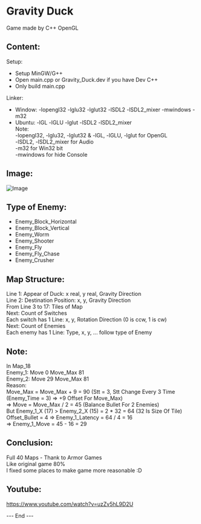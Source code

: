 # Gravity Duck

Game made by C++ OpenGL

## Content:

Setup:<br />
- Setup MinGW/G++<br />
- Open main.cpp or Gravity_Duck.dev if you have Dev C++<br />
- Only build main.cpp<br />

Linker:<br />
- Window: -lopengl32 -lglu32 -lglut32 -lSDL2 -lSDL2_mixer -mwindows -m32<br />
- Ubuntu: -lGL -lGLU -lglut -lSDL2 -lSDL2_mixer<br />
Note:<br />
-lopengl32, -lglu32, -lglut32 & -lGL, -lGLU, -lglut for OpenGL<br />
-lSDL2, -lSDL2_mixer for Audio<br />
-m32 for Win32 bit<br />
-mwindows for hide Console<br />

## Image:

![Image](https://lh3.googleusercontent.com/GHZhGiho1tM76SRA1NMiv6PaYWi7sNeT20V-wbPrQPa5NK20x-zn6Sa0BZVKjE35nK7lsPWQHPf9o8jNiVOI3q3XUmYbK5bOzz80RNS52Z-NWFUrALIJpozuPNtbfgxRYnosJ0N7MmTdwbelQ-91kMNegP3SrXVBfW4X-VXfFkcWWPYVXvhbm9jcAeu88JtdPO6ojhvABpQp7PJXUqUTcWnGRt-JWoACWqpcGqVMxrPPmGraoEAaGYK0GActeVn29KvCF8lVHanSvggFK9sZlVz1IyeYQ17HZkJJLmCwmZbefcEaoaIB98773jbTF3-zEfWNUUcaAbE-KWJERM8ZIZpbHwFCwQmLnL7mQTyHNiZxyRWPL9XU4pmwfi-x0XWiOMgdZtzfmIfvqrKr3wvRZgQPHe5IkZ-8EjwN6M_eujILu9Dg3KwUvbzpmmAClXw1CVQ1RmfWjGm3XzEqirpHIR47w_ijqM6HyEViT4JF-FcwKwnR6HPWVfG-z1bNQa4hHxKYfu4uzYLEdJ5O0sL2opbF87NAR6W7vqFK-bo8giNjFKNh3QpIY0yC26Fo9WkEhJ_89IgJ2aZgbC_w4s4uLdppv1fP_RGGoVpCjtUZlje0IZe_C34bHqor_bPNwbMGJT-C7qfUjo44gtYKjBoMUofoehyEB7Ytg27sddQwt3Xbyn0a-bLJSmPeN1TJmbpxLPXwQHbezQ6DTl3LK6XYGmqXuf5tFH4vZjBfP01mYdkXi7k=w640-h480-no)

## Type of Enemy:

- Enemy_Block_Horizontal<br />
- Enemy_Block_Vertical<br />
- Enemy_Worm<br />
- Enemy_Shooter<br />
- Enemy_Fly<br />
- Enemy_Fly_Chase<br />
- Enemy_Crusher<br />

## Map Structure:

Line 1: Appear of Duck: x real, y real, Gravity Direction<br />
Line 2: Destination Position: x, y, Gravity Direction<br />
From Line 3 to 17: Tiles of Map<br />
Next: Count of Switches<br />
Each switch has 1 Line: x, y, Rotation Direction (0 is ccw, 1 is cw)<br />
Next: Count of Enemies<br />
Each enemy has 1 Line: Type, x, y, ... follow type of Enemy<br />

## Note:

In Map_18<br />
Enemy_1: Move 0 Move_Max 81<br />
Enemy_2: Move 29 Move_Max 81<br />
Reason:<br />
Move_Max = Move_Max + 9 = 90 (Stt = 3, Stt Change Every 3 Time (Enemy_Time = 3) => +9 Offset For Move_Max)<br />
=> Move = Move_Max / 2 = 45 (Balance Bullet For 2 Enemies)<br />
But Enemy_1_X (17) > Enemy_2_X (15) = 2 * 32 = 64 (32 Is Size Of Tile)<br />
Offset_Bullet = 4 => Enemy_1_Latency = 64 / 4 = 16<br />
=> Enemy_1_Move = 45 - 16 = 29
<br />

## Conclusion:

Full 40 Maps - Thank to Armor Games<br />
Like original game 80%<br />
I fixed some places to make game more reasonable :D<br />

## Youtube:

https://www.youtube.com/watch?v=uzZv5hL9D2U

--- End ---
